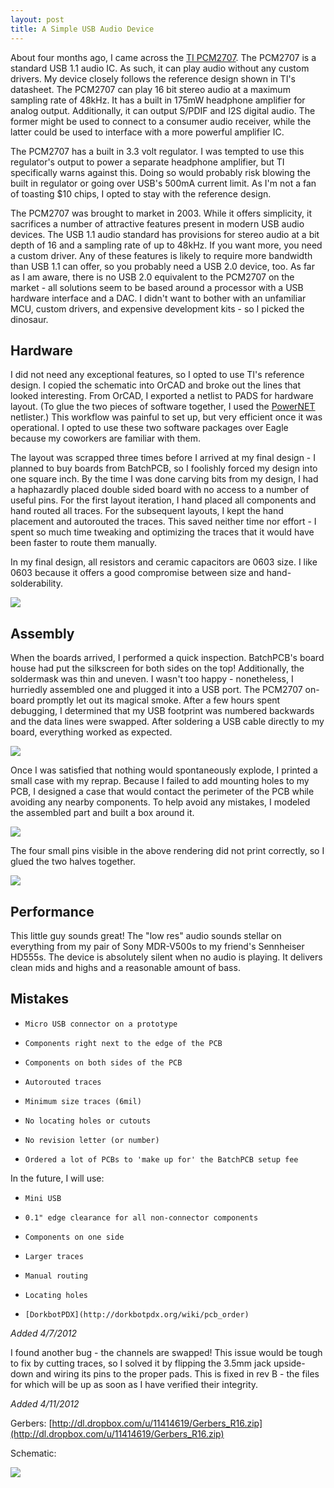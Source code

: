```yaml
---
layout: post
title: A Simple USB Audio Device 
---
```


About four months ago, I came across the [TI PCM2707](http://www.ti.com/product/pcm2707). The PCM2707 is a standard USB 1.1 audio IC. As such, it can play audio without any custom drivers. My device closely follows the reference design shown in TI's datasheet. The PCM2707 can play 16 bit stereo audio at a maximum sampling rate of 48kHz. It has a built in 175mW headphone amplifier for analog output. Additionally, it can output S/PDIF and I2S digital audio. The former might be used to connect to a consumer audio receiver, while the latter could be used to interface with a more powerful amplifier IC.

The PCM2707 has a built in 3.3 volt regulator. I was tempted to use this regulator's output to power a separate headphone amplifier, but TI specifically warns against this. Doing so would probably risk blowing the built in regulator or going over USB's 500mA current limit. As I'm not a fan of toasting $10 chips, I opted to stay with the reference design.

The PCM2707 was brought to market in 2003. While it offers simplicity, it sacrifices a number of attractive features present in modern USB audio devices. The USB 1.1 audio standard has provisions for stereo audio at a bit depth of 16 and a sampling rate of up to 48kHz. If you want more, you need a custom driver. Any of these features is likely to require more bandwidth than USB 1.1 can offer, so you probably need a USB 2.0 device, too. As far as I am aware, there is no USB 2.0 equivalent to the PCM2707 on the market - all solutions seem to be based around a processor with a USB hardware interface and a DAC. I didn't want to bother with an unfamiliar MCU, custom drivers, and expensive development kits - so I picked the dinosaur.

## Hardware
 
I did not need any exceptional features, so I opted to use TI's reference design. I copied the schematic into OrCAD and broke out the lines that looked interesting. From OrCAD, I exported a netlist to PADS for hardware layout. (To glue the two pieces of software together, I used the [PowerNET](http://pcbstandards.com/forums/showthread.php?t=2247) netlister.) This workflow was painful to set up, but very efficient once it was operational. I opted to use these two software packages over Eagle because my coworkers are familiar with them.

The layout was scrapped three times before I arrived at my final design - I planned to buy boards from BatchPCB, so I foolishly forced my design into one square inch. By the time I was done carving bits from my design, I had a haphazardly placed double sided board with no access to a number of useful pins. For the first layout iteration, I hand placed all components and hand routed all traces. For the subsequent layouts, I kept the hand placement and autorouted the traces. This saved neither time nor effort - I spent so much time tweaking and optimizing the traces that it would have been faster to route them manually.

In my final design, all resistors and ceramic capacitors are 0603 size. I like 0603 because it offers a good compromise between size and hand-solderability.

![][0]

## Assembly
 
When the boards arrived, I performed a quick inspection. BatchPCB's board house had put the silkscreen for both sides on the top! Additionally, the soldermask was thin and uneven. I wasn't too happy - nonetheless, I hurriedly assembled one and plugged it into a USB port. The PCM2707 on-board promptly let out its magical smoke. After a few hours spent debugging, I determined that my USB footprint was numbered backwards and the data lines were swapped. After soldering a USB cable directly to my board, everything worked as expected.

![][1]

Once I was satisfied that nothing would spontaneously explode, I printed a small case with my reprap. Because I failed to add mounting holes to my PCB, I designed a case that would contact the perimeter of the PCB while avoiding any nearby components. To help avoid any mistakes, I modeled the assembled part and built a box around it.

![][2]

The four small pins visible in the above rendering did not print correctly, so I glued the two halves together.

![][3]

## Performance
 
This little guy sounds great! The "low res" audio sounds stellar on everything from my pair of Sony MDR-V500s to my friend's Sennheiser HD555s. The device is absolutely silent when no audio is playing. It delivers clean mids and highs and a reasonable amount of bass.

## Mistakes

-     Micro USB connector on a prototype
-     Components right next to the edge of the PCB
-     Components on both sides of the PCB
-     Autorouted traces
-     Minimum size traces (6mil)
-     No locating holes or cutouts
-     No revision letter (or number)
-     Ordered a lot of PCBs to 'make up for' the BatchPCB setup fee


In the future, I will use:

-     Mini USB
-     0.1" edge clearance for all non-connector components
-     Components on one side
-     Larger traces
-     Manual routing
-     Locating holes
-     [DorkbotPDX](http://dorkbotpdx.org/wiki/pcb_order)


*Added 4/7/2012*

I found another bug - the channels are swapped! This issue would be tough to fix by cutting traces, so I solved it by flipping the 3.5mm jack upside-down and wiring its pins to the proper pads. This is fixed in rev B - the files for which will be up as soon as I have verified their integrity.

*Added 4/11/2012*

Gerbers: [http://dl.dropbox.com/u/11414619/Gerbers_R16.zip](http://dl.dropbox.com/u/11414619/Gerbers_R16.zip)

Schematic:

![][4]

[0]: /images/usbdac-barepcb.jpg
[1]: /images/usbdac-during-debugging.jpg
[2]: /images/DACCase.jpg
[3]: /images/usbdac-in-case.jpg
[4]: /images/usbdac-schematic.png